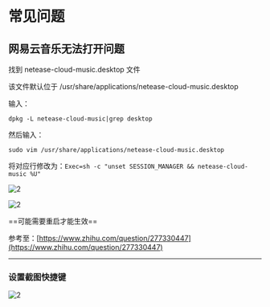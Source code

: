# 常见问题

## 网易云音乐无法打开问题

找到 netease-cloud-music.desktop 文件

该文件默认位于  /usr/share/applications/netease-cloud-music.desktop

输入：

```shell
dpkg -L netease-cloud-music|grep desktop 
```

然后输入：

```shell
sudo vim /usr/share/applications/netease-cloud-music.desktop
```

将对应行修改为：`Exec=sh -c "unset SESSION_MANAGER && netease-cloud-music %U"`

![2](https://pic2.zhimg.com/80/v2-27a4a65a51de9bcbc122d12981c3e27d_hd.jpg)

![2](https://pic1.zhimg.com/80/v2-af33690fe3b1bbb9a4b22c089b80ee8c_hd.jpg)

==可能需要重启才能生效==

参考至：[https://www.zhihu.com/question/277330447](https://www.zhihu.com/question/277330447)

---

### 设置截图快捷键

![2](http://ww1.sinaimg.cn/large/006alGmrgy1g02yapg1bmj30ol0ge452.jpg)